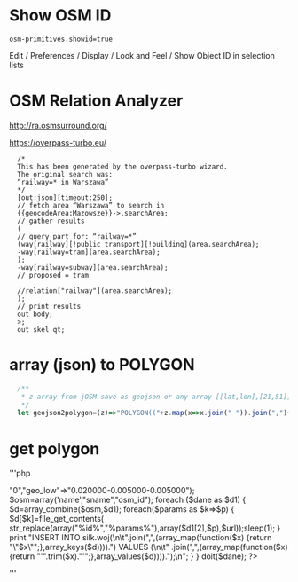 
# Show OSM ID #

```
osm-primitives.showid=true
```

Edit / Preferences / Display / Look and Feel / Show Object ID in selection lists

# OSM Relation Analyzer #
http://ra.osmsurround.org/

https://overpass-turbo.eu/

```
  /*
  This has been generated by the overpass-turbo wizard.
  The original search was:
  “railway=* in Warszawa”
  */
  [out:json][timeout:250];
  // fetch area “Warszawa” to search in
  {{geocodeArea:Mazowsze}}->.searchArea;
  // gather results
  (
  // query part for: “railway=*”
  (way[railway][!public_transport][!building](area.searchArea);
  -way[railway=tram](area.searchArea);
  );
  -way[railway=subway](area.searchArea);
  // proposed = tram

  //relation["railway"](area.searchArea);
  );
  // print results
  out body;
  >;
  out skel qt;
```

# array (json) to POLYGON

```js
  /**
   * z array from jOSM save as geojson or any array [[lat,lon],[21,51]]
   */
  let geojson2polygon=(z)=>"POLYGON(("+z.map(x=>x.join(" ")).join(",")+"))"
```

# get polygon

'''php
<?php
$dane=array(
  array("zachodniopomorskie","ZP",104401),
  array("wielkopolskie","WK",130971),
  array("warmińsko-mazurskie","WM",223408),
  array("świętokrzyskie","ŚW",130914),
  array("śląskie","ŚL",224462),
  array("pomorskie","PO",130975),
  array("podkarpackie","PK",130957),
  array("podlaskie","PL",224461),
  array("opolskie","OP",224460),
  array("małopolskie","MŁ",224459),
  array("mazowieckie","MA",130935),
  array("lubelskie","LU",130919),
  array("łódzkie","ŁÓ",224458),
  array("lubuskie","LB",130969),
  array("kujawsko-pomorskie","KP",223407),
  array("dolnośląskie","DŚ",224457)
);

// http://polygons.openstreetmap.fr/index.py
// https://www.openstreetmap.org/relation/49715#map=6/52.121/19.108
function doit($dane) {
  $url="http://polygons.openstreetmap.fr/get_wkt.py?id=%id%&params=%params%";
  $params=array("geo_full"=>"0","geo_low"=>"0.020000-0.005000-0.005000");
  $osm=array('name',"sname","osm_id");
  foreach ($dane as $d1) {
    $d=array_combine($osm,$d1);
    foreach($params as $k=>$p) {
      $d[$k]=file_get_contents( str_replace(array("%id%","%params%"),array($d1[2],$p),$url));sleep(1);
    }
        
    print "INSERT INTO silk.woj(\n\t".join(",",(array_map(function($x) {return "\"$x\"";},array_keys($d)))).") VALUES (\n\t"
      .join(",",(array_map(function($x) {return "'".trim($x)."'";},array_values($d)))).");\n";

  }

}
doit($dane);

?>
'''
